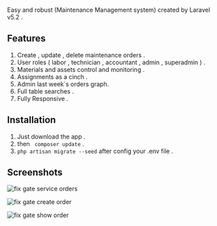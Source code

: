 Easy and robust (Maintenance Management system) created by Laravel v5.2 .

## Features

1. Create , update , delete maintenance orders .
2. User roles ( labor , technician , accountant , admin , superadmin ) .
3. Materials and assets control and monitoring .
4. Assignments as a cinch .
5. Admin last week`s orders graph.
6. Full table searches .
7. Fully Responsive .

## Installation

1. Just download the app . 
2. then ``` composer update``` .
3. ```php artisan migrate --seed``` after config your .env file .

## Screenshots

![fix gate service orders](https://cloud.githubusercontent.com/assets/8302755/25550750/7fe34450-2c84-11e7-8f5c-702d6e04ed5d.png)

![fix gate create order](https://cloud.githubusercontent.com/assets/8302755/25550754/81be733a-2c84-11e7-9c6f-ef94ee7d40b7.png)


![fix gate show order](https://cloud.githubusercontent.com/assets/8302755/25550773/a06e1e7a-2c84-11e7-9a0e-2254fbc28176.png)
